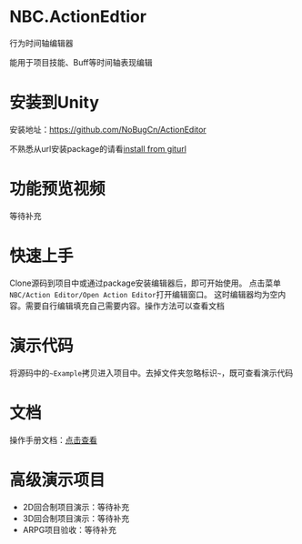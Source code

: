 ﻿# NBC.ActionEdtior
行为时间轴编辑器

能用于项目技能、Buff等时间轴表现编辑



# 安装到Unity
安装地址：https://github.com/NoBugCn/ActionEditor

不熟悉从url安装package的请看[install from giturl](https://docs.unity3d.com/Manual/upm-ui-giturl.html)

# 功能预览视频
等待补充

# 快速上手
Clone源码到项目中或通过package安装编辑器后，即可开始使用。
点击菜单`NBC/Action Editor/Open Action Editor`打开编辑窗口。
这时编辑器均为空内容。需要自行编辑填充自己需要内容。操作方法可以查看文档

# 演示代码
将源码中的`~Example`拷贝进入项目中。去掉文件夹忽略标识`~`，既可查看演示代码


# 文档
操作手册文档：[点击查看](https://nobug.cn/book/414447506088261)

# 高级演示项目

- 2D回合制项目演示：等待补充
- 3D回合制项目演示：等待补充
- ARPG项目验收：等待补充